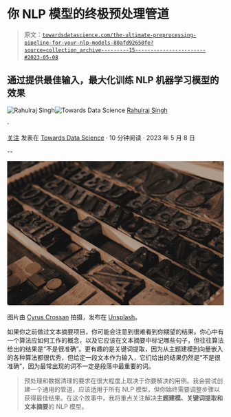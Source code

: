 # 你 NLP 模型的终极预处理管道

> 原文：[`towardsdatascience.com/the-ultimate-preprocessing-pipeline-for-your-nlp-models-80afd92650fe?source=collection_archive---------15-----------------------#2023-05-08`](https://towardsdatascience.com/the-ultimate-preprocessing-pipeline-for-your-nlp-models-80afd92650fe?source=collection_archive---------15-----------------------#2023-05-08)

## 通过提供最佳输入，最大化训练 NLP 机器学习模型的效果

[](https://rahulraj24.medium.com/?source=post_page-----80afd92650fe--------------------------------)![Rahulraj Singh](https://rahulraj24.medium.com/?source=post_page-----80afd92650fe--------------------------------)[](https://towardsdatascience.com/?source=post_page-----80afd92650fe--------------------------------)![Towards Data Science](https://towardsdatascience.com/?source=post_page-----80afd92650fe--------------------------------) [Rahulraj Singh](https://rahulraj24.medium.com/?source=post_page-----80afd92650fe--------------------------------)

·

[关注](https://medium.com/m/signin?actionUrl=https%3A%2F%2Fmedium.com%2F_%2Fsubscribe%2Fuser%2Fafe0d8607525&operation=register&redirect=https%3A%2F%2Ftowardsdatascience.com%2Fthe-ultimate-preprocessing-pipeline-for-your-nlp-models-80afd92650fe&user=Rahulraj+Singh&userId=afe0d8607525&source=post_page-afe0d8607525----80afd92650fe---------------------post_header-----------) 发表在 [Towards Data Science](https://towardsdatascience.com/?source=post_page-----80afd92650fe--------------------------------) · 10 分钟阅读 · 2023 年 5 月 8 日[](https://medium.com/m/signin?actionUrl=https%3A%2F%2Fmedium.com%2F_%2Fvote%2Ftowards-data-science%2F80afd92650fe&operation=register&redirect=https%3A%2F%2Ftowardsdatascience.com%2Fthe-ultimate-preprocessing-pipeline-for-your-nlp-models-80afd92650fe&user=Rahulraj+Singh&userId=afe0d8607525&source=-----80afd92650fe---------------------clap_footer-----------)

--

[](https://medium.com/m/signin?actionUrl=https%3A%2F%2Fmedium.com%2F_%2Fbookmark%2Fp%2F80afd92650fe&operation=register&redirect=https%3A%2F%2Ftowardsdatascience.com%2Fthe-ultimate-preprocessing-pipeline-for-your-nlp-models-80afd92650fe&source=-----80afd92650fe---------------------bookmark_footer-----------)![](img/e689a96f5fd638b621c932f2bb07d426.png)

图片由 [Cyrus Crossan](https://unsplash.com/@cys_escapes?utm_source=medium&utm_medium=referral) 拍摄，发布在 [Unsplash](https://unsplash.com/?utm_source=medium&utm_medium=referral)。

如果你之前做过文本摘要项目，你可能会注意到很难看到你期望的结果。你心中有一个算法应如何工作的概念，以及它应该在文本摘要中标记哪些句子，但往往算法给出的结果是“不是很准确”。更有趣的是关键词提取，因为从主题建模到向量嵌入的各种算法都很优秀，但给定一段文本作为输入，它们给出的结果仍然是“不是很准确”，因为最常出现的词不一定是段落中最重要的词。

> 预处理和数据清理的要求在很大程度上取决于你要解决的用例。我会尝试创建一个通用的管道，应该适用于所有 NLP 模型，但你始终需要调整步骤以获得最佳结果。在这个故事中，我将重点关注解决**主题建模、关键词提取和文本摘要**的 NLP 模型。
